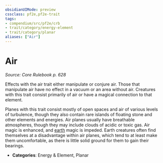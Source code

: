 ```yaml
---
obsidianUIMode: preview
cssclass: pf2e,pf2e-trait
tags:
- compendium/src/pf2e/crb
- trait/category/energy-element
- trait/category/planar
aliases: ["Air"]
---
```

# Air  
*Source: Core Rulebook p. 628*  

Effects with the air trait either manipulate or conjure air. Those that manipulate air have no effect in a vacuum or an area without air. Creatures with this trait consist primarily of air or have a magical connection to that element.

Planes with this trait consist mostly of open spaces and air of various levels of turbulence, though they also contain rare islands of floating stone and other elements and energies. Air planes usually have breathable atmospheres, though they may include clouds of acidic or toxic gas. Air magic is enhanced, and [earth](earth.md "Earth Energy & Element Trait") magic is impeded. Earth creatures often find themselves at a disadvantage within air planes, which tend to at least make them uncomfortable, as there is little solid ground for them to gain their bearings.

- **Categories**: Energy & Element, Planar